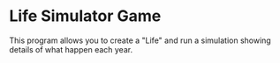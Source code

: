 # Life Simulator Game

This program allows you to create a "Life" and run a simulation showing details of what happen each year.

